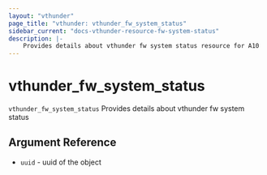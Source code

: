 ```yaml
---
layout: "vthunder"
page_title: "vthunder: vthunder_fw_system_status"
sidebar_current: "docs-vthunder-resource-fw-system-status"
description: |-
	Provides details about vthunder fw system status resource for A10
---
```


# vthunder\_fw\_system\_status

`vthunder_fw_system_status` Provides details about vthunder fw system status

## Argument Reference

* `uuid` - uuid of the object

